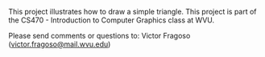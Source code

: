 This project illustrates how to draw a simple triangle. This project is part of
the CS470 - Introduction to Computer Graphics class at WVU.

Please send comments or questions to:
Victor Fragoso (victor.fragoso@mail.wvu.edu)

